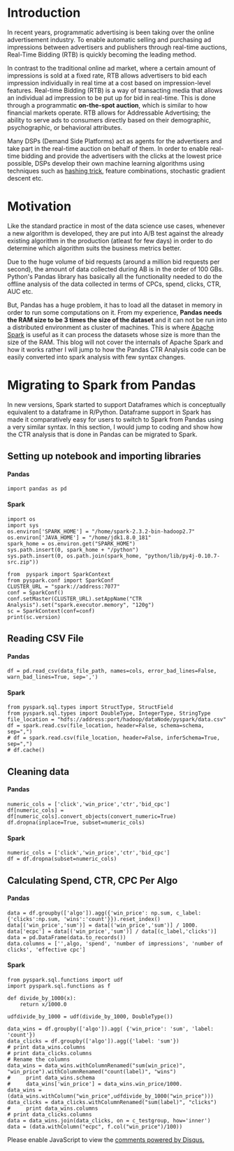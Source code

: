 <!-- 
.. title: Click Through Rate Analysis using Spark
.. slug: ctr-analysis-using-spark
.. date: 2019-02-21 02:13:21 UTC+05:30
.. tags: Machine Learning, Data Science
.. category: 
.. link: 
.. description: 
.. type: text
-->

# Introduction

In recent years, programmatic advertising is been taking over the online advertisement industry. To enable automatic selling and purchasing ad impressions between advertisers and publishers through real-time auctions, Real-Time Bidding (RTB) is quickly becoming the leading method.

In contrast to the traditional online ad market, where a certain amount of impressions is sold at a fixed rate, RTB allows advertisers to bid each impression individually in real time at a cost based on impression-level features. Real-time Bidding (RTB) is a way of transacting media that allows an individual ad impression to be put up for bid in real-time. This is done through a programmatic **on-the-spot auction**, which is similar to how financial markets operate. RTB allows for Addressable Advertising; the ability to serve ads to consumers directly based on their demographic, psychographic, or behavioral attributes.

Many DSPs (Demand Side Platforms) act as agents for the advertisers and take part in the real-time auction on behalf of them. In order to enable real-time bidding and provide the advertisers with the clicks at the lowest price possible, DSPs develop their own machine learning algorithms using techniques such as [hashing trick](https://en.wikipedia.org/wiki/Feature_hashing), feature combinations, stochastic gradient descent etc.

# Motivation

Like the standard practice in most of the data science use cases, whenever a new algorithm is developed, they are put into A/B test against the already existing algorithm in the production (atleast for few days) in order to do determine which algorithm suits the business metrics better. 

Due to the huge volume of bid requests (around a million bid requests per second), the amount of data collected during AB is in the order of 100 GBs. Python's Pandas library has basically all the functionality needed to do the offline analysis of the data collected in terms of CPCs, spend, clicks, CTR, AUC etc. 

But, Pandas has a huge problem, it has to load all the dataset in memory in order to run some computations on it. From my experience, **Pandas needs the RAM size to be 3 times the size of the dataset** and it can not be run into a distributed environment as cluster of machines. This is where [Apache Spark](https://spark.apache.org/) is useful as it can process the datasets whose size is more than the size of the RAM. This blog will not cover the internals of Apache Spark and how it works rather I will jump to how the Pandas CTR Analysis code can be easily converted into spark analysis with few syntax changes.


# Migrating to Spark from Pandas

In new versions, Spark started to support Dataframes which is conceptually equivalent to a dataframe in R/Python. Dataframe support in Spark has made it comparatively easy for users to switch to Spark from Pandas using a very similar syntax. In this section, I would jump to coding and show how the CTR analysis that is done in Pandas can be migrated to Spark. 

## **Setting up notebook and importing libraries**

#### **Pandas**

	import pandas as pd

#### **Spark**

	import os
	import sys
	os.environ['SPARK_HOME'] = "/home/spark-2.3.2-bin-hadoop2.7"
	os.environ['JAVA_HOME'] = "/home/jdk1.8.0_181"
	spark_home = os.environ.get("SPARK_HOME")
	sys.path.insert(0, spark_home + "/python")
	sys.path.insert(0, os.path.join(spark_home, "python/lib/py4j-0.10.7-src.zip"))

	from  pyspark import SparkContext
	from pyspark.conf import SparkConf
	CLUSTER_URL = "spark://address:7077"
	conf = SparkConf()
	conf.setMaster(CLUSTER_URL).setAppName("CTR Analysis").set("spark.executor.memory", "120g")
	sc = SparkContext(conf=conf)
	print(sc.version)

## **Reading CSV File**

#### **Pandas**

	df = pd.read_csv(data_file_path, names=cols, error_bad_lines=False, warn_bad_lines=True, sep=',')

#### **Spark**

	from pyspark.sql.types import StructType, StructField
	from pyspark.sql.types import DoubleType, IntegerType, StringType
	file_location = "hdfs://address:port/hadoop/dataNode/pyspark/data.csv"
	df = spark.read.csv(file_location, header=False, schema=schema, sep=",")
	# df = spark.read.csv(file_location, header=False, inferSchema=True, sep=",")
	# df.cache()

## **Cleaning data**

#### **Pandas**

	numeric_cols = ['click','win_price','ctr','bid_cpc']
	df[numeric_cols] = df[numeric_cols].convert_objects(convert_numeric=True)
	df.dropna(inplace=True, subset=numeric_cols)


#### **Spark**

	numeric_cols = ['click','win_price','ctr','bid_cpc']
	df = df.dropna(subset=numeric_cols)


## **Calculating Spend, CTR, CPC Per Algo**

#### **Pandas**

	data = df.groupby(['algo']).agg({'win_price': np.sum, c_label:{'clicks':np.sum, 'wins':'count'}}).reset_index()
    data[('win_price','sum')] = data[('win_price','sum')] / 1000.
    data['ecpc'] = data[('win_price','sum')] / data[(c_label,'clicks')]
    data = pd.DataFrame(data.to_records())
    data.columns = ['',algo, 'spend', 'number of impressions', 'number of clicks', 'effective cpc']


#### **Spark**

	from pyspark.sql.functions import udf
	import pyspark.sql.functions as f

	def divide_by_1000(x):
    	return x/1000.0

	udfdivide_by_1000 = udf(divide_by_1000, DoubleType())

	data_wins = df.groupby(['algo']).agg( {'win_price': 'sum', 'label: 'count'})
    data_clicks = df.groupby(['algo']).agg({'label: 'sum'})
    # print data_wins.columns
    # print data_clicks.columns
    # Rename the columns
    data_wins = data_wins.withColumnRenamed("sum(win_price)", "win_price").withColumnRenamed("count(label)", "wins")
	#     print data_wins.schema
	#     data_wins['win_price'] = data_wins.win_price/1000.
    data_wins = (data_wins.withColumn("win_price",udfdivide_by_1000("win_price")))
    data_clicks = data_clicks.withColumnRenamed("sum(label)", "clicks")
	#     print data_wins.columns
    # print data_clicks.columns
    data = data_wins.join(data_clicks, on = c_testgroup, how='inner')
    data = (data.withColumn("ecpc", f.col("win_price")/100))




<div id="disqus_thread"></div>
<script>
/**
* RECOMMENDED CONFIGURATION VARIABLES: EDIT AND UNCOMMENT THE SECTION BELOW TO INSERT DYNAMIC VALUES FROM YOUR PLATFORM OR CMS.
* LEARN WHY DEFINING THESE VARIABLES IS IMPORTANT: https://disqus.com/admin/universalcode/#configuration-variables
*/
/*
var disqus_config = function () {
this.page.url = PAGE_URL; // Replace PAGE_URL with your page's canonical URL variable
this.page.identifier = PAGE_IDENTIFIER; // Replace PAGE_IDENTIFIER with your page's unique identifier variable
};
*/
(function() { // DON'T EDIT BELOW THIS LINE
var d = document, s = d.createElement('script');

s.src = '//avoyage.disqus.com/embed.js';

s.setAttribute('data-timestamp', +new Date());
(d.head || d.body).appendChild(s);
})();
</script>
<noscript>Please enable JavaScript to view the <a href="https://disqus.com/?ref_noscript" rel="nofollow">comments powered by Disqus.</a></noscript>
